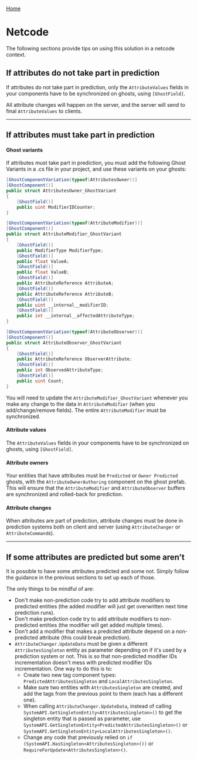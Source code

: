 
[Home](./index.md)

# Netcode

The following sections provide tips on using this solution in a netcode context.


## If attributes do not take part in prediction

If attributes do not take part in prediction, only the `AttributeValues` fields in your components have to be synchronized on ghosts, using `[GhostField]`.

All attribute changes will happen on the server, and the server will send to final `AttributeValues` to clients.

--------------------------------------

## If attributes must take part in prediction

#### Ghost variants

If attributes must take part in prediction, you must add the following Ghost Variants in a .cs file in your project, and use these variants on your ghosts:

```cs
[GhostComponentVariation(typeof(AttributesOwner))]
[GhostComponent()]
public struct AttributesOwner_GhostVariant
{
    [GhostField()]
    public uint ModifierIDCounter;
}

[GhostComponentVariation(typeof(AttributeModifier))]
[GhostComponent()]
public struct AttributeModifier_GhostVariant
{
    [GhostField()]
    public ModifierType ModifierType;
    [GhostField()]
    public float ValueA;
    [GhostField()]
    public float ValueB;
    [GhostField()]
    public AttributeReference AttributeA;
    [GhostField()]
    public AttributeReference AttributeB;
    [GhostField()]
    public uint __internal__modifierID;
    [GhostField()]
    public int __internal__affectedAttributeType;
}

[GhostComponentVariation(typeof(AttributeObserver))]
[GhostComponent()]
public struct AttributeObserver_GhostVariant
{
    [GhostField()]
    public AttributeReference ObserverAttribute;
    [GhostField()]
    public int ObservedAttributeType;
    [GhostField()]
    public uint Count;
}
```

You will need to update the `AttributeModifier_GhostVariant` whenever you make any change to the data in `AttributeModifier` (when you add/change/remove fields). The entire `AttributeModifier` must be synchronized.

#### Attribute values

The `AttributeValues` fields in your components have to be synchronized on ghosts, using `[GhostField]`.


#### Attribute owners

Your entities that have attributes must be `Predicted` or `Owner Predicted` ghosts, with the `AttributeOwnerAuthoring` component on the ghost prefab. This will ensure that the `AttributeModifier` and `AttributeObserver` buffers are synchronized and rolled-back for prediction.


#### Attribute changes

When attributes are part of prediction, attribute changes must be done in prediction systems both on client and server (using `AttributeChanger` or `AttributeCommand`s).

--------------------------------------

## If some attributes are predicted but some aren't

It is possible to have some attributes predicted and some not. Simply follow the guidance in the previous sections to set up each of those.

The only things to be mindful of are:
* Don't make non-prediction code try to add attribute modifiers to predicted entities (the added modifier will just get overwritten next time prediction runs).
* Don't make prediction code try to add attribute modifiers to non-predicted entities (the modifier will get added multiple times).
* Don't add a modifier that makes a predicted attribute depend on a non-predicted attribute (this could break prediction). 
* `AttributeChanger.UpdateData` must be given a different `AttributesSingleton` entity as parameter depending on if it's used by a prediction system or not. This is so that non-predicted modifier IDs incrementation doesn't mess with predicted modifier IDs incrementation. One way to do this is to:
    * Create two new tag component types: `PredictedAttributesSingleton` and `LocalAttributesSingleton`.
    * Make sure two entities with `AttributesSingleton` are created, and add the tags from the previous point to them (each has a different one).
    * When calling `AttributeChanger.UpdateData`, instead of calling `SystemAPI.GetSingletonEntity<AttributesSingleton>()` to get the singleton entity that is passed as parameter, use `SystemAPI.GetSingletonEntity<PredictedAttributesSingleton>()` or `SystemAPI.GetSingletonEntity<LocalAttributesSingleton>()`.
    * Change any code that previously relied on `if (SystemAPI.HasSingleton<AttributesSingleton>())` or `RequireForUpdate<AttributesSingleton>()`.